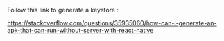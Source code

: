 Follow this link to generate a keystore :

https://stackoverflow.com/questions/35935060/how-can-i-generate-an-apk-that-can-run-without-server-with-react-native
